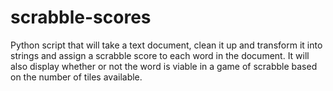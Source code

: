 # scrabble-scores
Python script that will take a text document, clean it up and transform it into strings and assign a scrabble score to each word in the document. It will also display whether or not the word is viable in a game of scrabble based on the number of tiles available.
